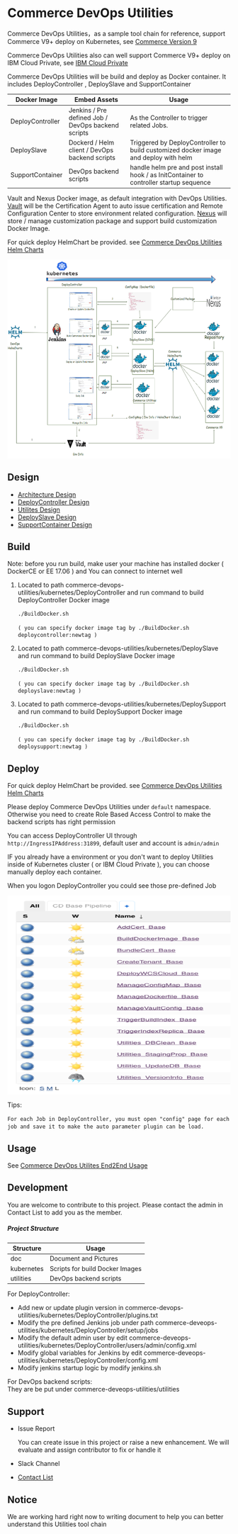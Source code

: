 # Commerce DevOps Utilities #

Commerce DevOps Utilities，as a sample tool chain for reference, support Commerce V9+ deploy on Kubernetes, see [Commerce Version 9](https://www.ibm.com/support/knowledgecenter/SSZLC2_9.0.0/landing/wc_welcome.htm)

Commerce DevOps Utilities also can well support Commerce V9+ deploy on IBM Cloud Private, see [IBM Cloud Private](https://www.ibm.com/cloud/private)

Commerce DevOps Utilities will be build and deploy as Docker container. It includes DeployController , DeploySlave and SupportContainer

Docker Image  |  Embed Assets  | Usage
------------- | -------------| -------------
DeployController | Jenkins / Pre defined Job / DevOps backend scripts |  As the Controller to trigger related Jobs.
DeploySlave  | Dockerd / Helm client / DevOps backend scripts | Triggered by DeployController to build customized docker image and deploy with helm
SupportContainer | DevOps backend scripts | handle helm pre and post install hook / as InitContainer to controller startup sequence

Vault and Nexus Docker image, as default integration with DevOps Utilities. [Vault](https://www.vaultproject.io/) will be the Certification Agent to auto issue certification and Remote Configuration Center to store
environment related configuration. [Nexus](https://www.sonatype.com/nexus-repository-sonatype) will store /  manage customization package and support build customization Docker Image.

For quick deploy HelmChart be provided. see [Commerce DevOps Utilities Helm Charts](https://github.com/IBM/wc-helmchart)

  <img src="https://github.com/IBM/wc-devops-utilities/raw/master/doc/images/Overview.png" width = "700" height = "450" alt="Overview" align=center /><br>

## Design ##

* [Architecture Design](doc/ArchitectureDesign.md) <br>
* [DeployController Design](doc/DeployControllerDesign.md) <br>
* [Utilites Design](doc/UtilitiesDesign.md) <br>
* [DeploySlave Design](doc/DeploySlaveDesign.md) <br>
* [SupportContainer Design](doc/SupportContainerDesign.md)
## Build  ##

Note: before you run build, make user your machine has installed docker ( DockerCE or EE  17.06 ) and You can connect to internet well

1. Located to path commerce-devops-utilities/kubernetes/DeployController and run command to build DeployController Docker image

    ```
    ./BuildDocker.sh

    ( you can specify docker image tag by ./BuildDocker.sh deploycontroller:newtag )
    ```

2. Located to path commerce-devops-utilities/kubernetes/DeploySlave and run command to build DeploySlave Docker image

   ```
   ./BuildDocker.sh

   ( you can specify docker image tag by ./BuildDocker.sh deployslave:newtag )
   ```

3. Located to path commerce-devops-utilities/kubernetes/DeploySupport and run command to build DeploySupport Docker image
   ```
   ./BuildDocker.sh

   ( you can specify docker image tag by ./BuildDocker.sh deploysupport:newtag )
   ```

## Deploy ##

For quick deploy HelmChart be provided. see [Commerce DevOps Utilities Helm Charts](https://github.com/IBM/wc-helmchart)

Please deploy Commerce DevOps Utilities under `default` namespace. Otherwise you need to create Role Based Access Control to make the backend scripts has right permission

You can access DeployController UI through `http://IngressIPAddress:31899`, default user and account is `admin/admin`

IF you already have a environment or you don't want to deploy Utilities inside of Kubernetes cluster ( or IBM Cloud Private ), you can choose manually
deploy each container.

When you logon DeployController you could see those pre-defined Job

<img src="https://github.com/IBM/wc-devops-utilities/raw/master/doc/images/DeployControllerJobList.png" width = "700" height = "450" alt="Overview" align=center /><br>

Tips:

 `For each Job in DeployController, you must open "config" page for each job and save it to make the auto parameter plugin can be load.`

## Usage ##

See [Commerce DevOps Utilites End2End Usage](doc/End2EndUsage.md)

## Development ##

You are welcome to contribute to this project.  Please contact the admin in Contact List to add you as the member.

##### Project Structure  #####
Structure  |   Usage
------------- | -------------
doc | Document and Pictures
kubernetes  | Scripts for build Docker Images
utilities |  DevOps backend scripts

For DeployController:
* Add new or update plugin version in commerce-devops-utilities/kubernetes/DeployController/plugins.txt
* Modify the pre defined Jenkins job under path commerce-deveops-utilities/kubernetes/DeployController/setup/jobs
* Modify the default admin user by edit commerce-deveops-utilities/kubernetes/DeployController/users/admin/config.xml
* Modify global variables for Jenkins by edit commerce-deveops-utilities/kubernetes/DeployController/config.xml
* Modify jenkins startup logic by modify jenkins.sh


For DevOps backend scripts:<br>
They are be put under commerce-deveops-utilities/utilities


## Support ##

* Issue Report

  You can create issue in this project or raise a new enhancement. We will evaluate and assign contributor to fix or handle it

* Slack Channel

* [Contact List](CONTACT.md)

## Notice ##

We are working hard right now to writing document to help you can better understand this Utilities tool chain
